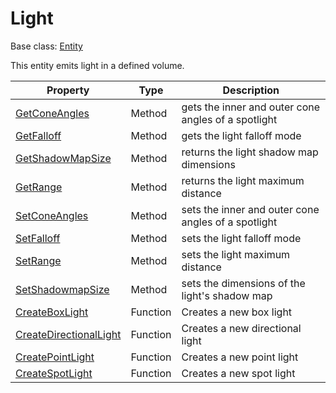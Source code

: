 # Light

Base class: [Entity](Entity.md)

This entity emits light in a defined volume.

| Property | Type | Description | 
| ----- | ----- | ----- |
| [GetConeAngles](Light_GetConeAngles.md) | Method | gets the inner and outer cone angles of a spotlight |
| [GetFalloff](Light_GetFalloff.md) | Method | gets the light falloff mode |
| [GetShadowMapSize](Light_GetShadowMapSize.md) | Method | returns the light shadow map dimensions |
| [GetRange](Light_GetRange.md) | Method | returns the light maximum distance |
| [SetConeAngles](Light_SetConeAngles.md) | Method | sets the inner and outer cone angles of a spotlight |
| [SetFalloff](Light_SetFalloff.md) | Method | sets the light falloff mode |
| [SetRange](Light_SetRange.md) | Method | sets the light maximum distance |
| [SetShadowmapSize](Light_SetShadowmapSize.md) | Method | sets the dimensions of the light's shadow map |
| [CreateBoxLight](CreateBoxLight.md)| Function | Creates a new box light |
| [CreateDirectionalLight](CreateBoxLight.md)| Function | Creates a new directional light |
| [CreatePointLight](CreatePointLight.md)| Function | Creates a new point light |
| [CreateSpotLight](CreateSpotLight.md)| Function | Creates a new spot light |
